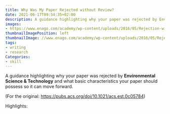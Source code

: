```yaml
---
title: Why Was My Paper Rejected without Review?
date: 2021-06-17T09:54:35+02:00
description: A guidance highlighting why your paper was rejected by Environmental Science & Technology and what basic characteristics your paper should possess so it can move forward.
images:
- https://www.enago.com/academy/wp-content/uploads/2016/05/Rejection-without-Peer-Review-Issues-and-Solutions-750x300.jpg
thumbnailImagePosition: left
thumbnailImage: //www.enago.com/academy/wp-content/uploads/2016/05/Rejection-without-Peer-Review-Issues-and-Solutions-750x300.jpg
tags:
- writing
- research
Categories:
- skill
---
```


A guidance highlighting why your paper was rejected by **Environmental Science & Technology** and what basic characteristics your paper should possess so it can move forward.

(For the original: https://pubs.acs.org/doi/10.1021/acs.est.0c05784)

Highlights:
